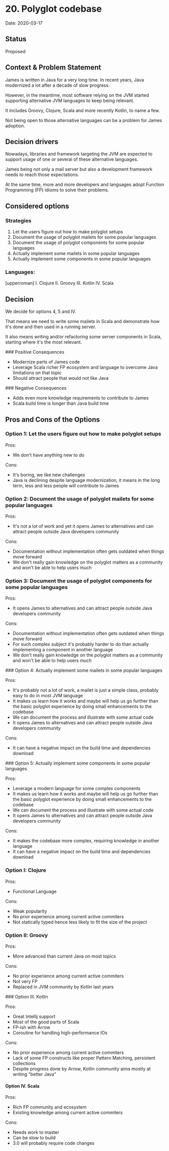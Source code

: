 # 20. Polyglot codebase

Date: 2020-03-17

## Status

Proposed

## Context & Problem Statement

James is written in Java for a very long time. In recent years, Java modernized a lot after a decade of slow progress.

However, in the meantime, most software relying on the JVM started supporting alternative JVM languages to keep being relevant.

It includes Groovy, Clojure, Scala and more recently Kotlin, to name a few.

Not being open to those alternative languages can be a problem for James adoption.

## Decision drivers

Nowadays, libraries and framework targeting the JVM are expected to support usage of one or several of these alternative languages.

James being not only a mail server but also a development framework needs to reach those expectations.

At the same time, more and more developers and languages adopt Function Programming (FP) idioms to solve their problems.

## Considered options

### Strategies

1. Let the users figure out how to make polyglot setups
2. Document the usage of polyglot mailets for some popular languages
3. Document the usage of polyglot components for some popular languages
4. Actually implement some mailets in some popular languages
5. Actually implement some components in some popular languages

### Languages:

[upperroman]
I. Clojure
II. Groovy
III. Kotlin
IV. Scala

## Decision

We decide for options 4, 5 and IV.

That means we need to write some mailets in Scala and demonstrate how it's done and then used in a running server.

It also means writing and/or refactoring some server components in Scala, starting where it's the most relevant.

### Positive Consequences 

* Modernize parts of James code
* Leverage Scala richer FP ecosystem and language to overcome Java limitations on that topic
* Should attract people that would not like Java

### Negative Consequences 

* Adds even more knowledge requirements to contribute to James
* Scala build time is longer than Java build time

## Pros and Cons of the Options

### Option 1: Let the users figure out how to make polyglot setups

Pros:
* We don't have anything new to do

Cons:
* It's boring, we like new challenges
* Java is declining despite language modernization, it means in the long term, less and less people will contribute to James

### Option 2: Document the usage of polyglot mailets for some popular languages

Pros:
* It's not a lot of work and yet it opens James to alternatives and can attract people outside Java developers community

Cons:
* Documentation without implementation often gets outdated when things move forward
* We don't really gain knowledge on the polyglot matters as a community and won't be able to help users much

### Option 3: Document the usage of polyglot components for some popular languages

Pros:
* It opens James to alternatives and can attract people outside Java developers community

Cons:
* Documentation without implementation often gets outdated when things move forward
* For such complex subject it's probably harder to do than actually implementing a component in another language
* We don't really gain knowledge on the polyglot matters as a community and won't be able to help users much

### Option 4: Actually implement some mailets in some popular languages

Pros:
* It's probably not a lot of work, a mailet is just a simple class, probably easy to do in most JVM language
* It makes us learn how it works and maybe will help us go further than the basic polyglot experience by doing small
enhancements to the codebase
* We can document the process and illustrate with some actual code
* It opens James to alternatives and can attract people outside Java developers community

Cons:
* It can have a negative impact on the build time and dependencies download

### Option 5: Actually implement some components in some popular languages

Pros:
* Leverage a modern language for some complex components
* It makes us learn how it works and maybe will help us go further than the basic polyglot experience by doing small
enhancements to the codebase
* We can document the process and illustrate with some actual code
* It opens James to alternatives and can attract people outside Java developers community

Cons:
* It makes the codebase more complex, requiring knowledge in another language
* It can have a negative impact on the build time and dependencies download

### Option I: Clojure

Pros:
* Functional Language

Cons:
* Weak popularity
* No prior experience among current active commiters
* Not statically typed hence less likely to fit the size of the project

### Option II: Groovy

Pros:
* More advanced than current Java on most topics

Cons:
* No prior experience among current active commiters
* Not very FP
* Replaced in JVM community by Kotlin last years

### Option III. Kotlin

Pros:
* Great Intellij support
* Most of the good parts of Scala
* FP-ish with Arrow
* Coroutine for handling high-performance IOs

Cons:
* No prior experience among current active commiters
* Lack of some FP constructs like proper Pattern Matching, persistent collections 
* Despite progress done by Arrow, Kotlin community aims mostly at writing "better Java"

#### Option IV. Scala

Pros:
* Rich FP community and ecosystem
* Existing knowledge among current active commiters

Cons:
* Needs work to master
* Can be slow to build
* 3.0 will probably require code changes
